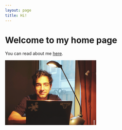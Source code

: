 ```yaml
---
layout: page
title: Hi!
---
```



<style type="text/css">
.image-left {
  display: block;
  margin-left: auto;
  margin-right: auto;
  float: right;
}
</style>
 Welcome to my home page
=============


You can read about me [here](http://magronox.github.io/about).


 <a href="url"><img style="float: left" src="https://github.com/Magronox/Magronox.github.io/blob/master/images/A259.png?raw=true" height="auto" width="300" style="border-radius:50%"></a>
